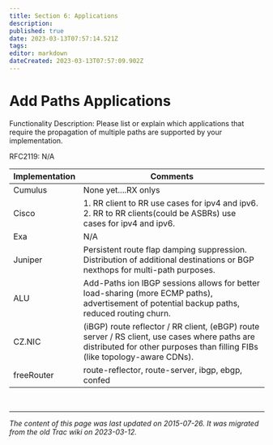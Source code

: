```yaml
---
title: Section 6: Applications
description: 
published: true
date: 2023-03-13T07:57:14.521Z
tags: 
editor: markdown
dateCreated: 2023-03-13T07:57:09.902Z
---
```


# Add Paths Applications



  Functionality Description: Please list or explain which applications that require the propagation of multiple paths are supported by your implementation.

 RFC2119: N/A

| Implementation  |   Comments                                                                                                                                                                       |
|-----------------|----------------------------------------------------------------------------------------------------------------------------------------------------------------------------------|
|  Cumulus        |  None yet....RX onlys                                                                                                                                                            |
|  Cisco          |  1. RR client to RR use cases for ipv4 and ipv6. 2. RR to RR clients(could be ASBRs) use cases for ipv4 and ipv6.                                                                |
|  Exa            |  N/A                                                                                                                                                                             |
|  Juniper        |  Persistent route flap damping suppression. Distribution of additional destinations or BGP nexthops for multi-path purposes.                                                     |
|  ALU            |  Add-Paths ion IBGP sessions allows for  better load-sharing (more ECMP paths), advertisement of potential  backup paths, reduced routing churn.                                 |
|  CZ.NIC         |  (iBGP) route reflector / RR client,  (eBGP) route server / RS client, use cases where paths are distributed  for other purposes than filling FIBs (like topology-aware CDNs).   |
|  freeRouter     |  route-reflector, route-server, ibgp, ebgp, confed                                                                                                                               |



&nbsp;
&nbsp;
&nbsp;

---

*The content of this page was last updated on 2015-07-26. It was migrated from the old Trac wiki on 2023-03-12.*